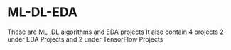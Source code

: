 # ML-DL-EDA
These are ML ,DL algorithms and EDA projects
It also contain 4 projects 2 under EDA Projects and 2 under TensorFlow Projects
